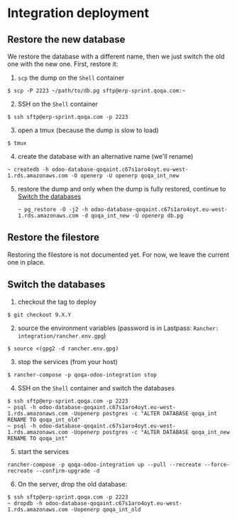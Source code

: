 # Integration deployment

## Restore the new database

We restore the database with a different name, then we just switch the old one
with the new one. First, restore it:


1. `scp` the dump on the `Shell` container

  ```
  $ scp -P 2223 ~/path/to/db.pg sftp@erp-sprint.qoqa.com:~
  ```

2. SSH on the `Shell` container

  ```
  $ ssh sftp@erp-sprint.qoqa.com -p 2223
  ```

3. open a tmux (because the dump is slow to load)

  ```
  $ tmux
  ```
  
4. create the database with an alternative name (we'll rename)

  ```
  ~ createdb -h odoo-database-qoqaint.c67s1aro4oyt.eu-west-1.rds.amazonaws.com -O openerp -U openerp qoqa_int_new
  ```

5. restore the dump and only when the dump is fully restored, continue to [Switch the databases](#switch-the-databases)

   ```
   ~ pg_restore -O -j2 -h odoo-database-qoqaint.c67s1aro4oyt.eu-west-1.rds.amazonaws.com -d qoqa_int_new -U openerp db.pg
   ```

## Restore the filestore

Restoring the filestore is not documented yet. For now, we leave the current
one in place.

## Switch the databases


1. checkout the tag to deploy

  ```
  $ git checkout 9.X.Y
  ```

2. source the environment variables (password is in Lastpass: `Rancher: integration/rancher.env.gpg`)

  ```
  $ source <(gpg2 -d rancher.env.gpg)
  ```

3. stop the services (from your host)

  ```
  $ rancher-compose -p qoqa-odoo-integration stop
  ```

4. SSH on the `Shell` container and switch the databases

  ```
  $ ssh sftp@erp-sprint.qoqa.com -p 2223
  ~ psql -h odoo-database-qoqaint.c67s1aro4oyt.eu-west-1.rds.amazonaws.com -Uopenerp postgres -c "ALTER DATABASE qoqa_int RENAME TO qoqa_int_old"
  ~ psql -h odoo-database-qoqaint.c67s1aro4oyt.eu-west-1.rds.amazonaws.com -Uopenerp postgres -c "ALTER DATABASE qoqa_int_new RENAME TO qoqa_int"
  ```
   
5. start the services

  ```
  rancher-compose -p qoqa-odoo-integration up --pull --recreate --force-recreate --confirm-upgrade -d
  ```
  
6. On the server, drop the old database:

  ```
  $ ssh sftp@erp-sprint.qoqa.com -p 2223
  ~ dropdb -h odoo-database-qoqaint.c67s1aro4oyt.eu-west-1.rds.amazonaws.com -Uopenerp qoqa_int_old
  ```
